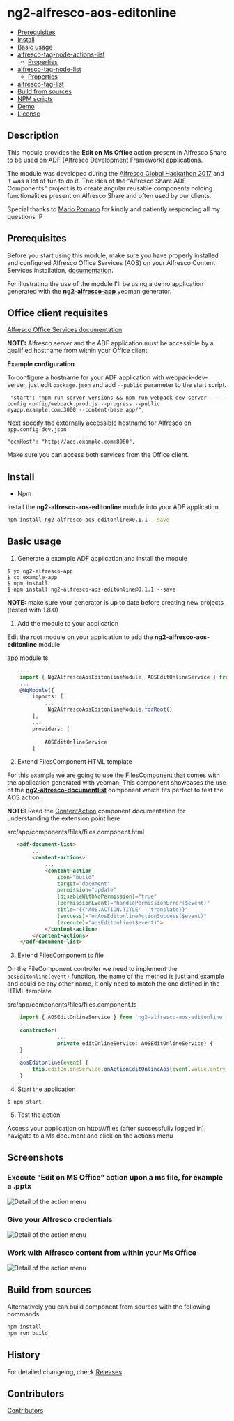 # ng2-alfresco-aos-editonline

<!-- markdown-toc start - Don't edit this section.  npm run toc to generate it-->

<!-- toc -->

- [Prerequisites](#prerequisites)
- [Install](#install)
- [Basic usage](#basic-usage)
- [alfresco-tag-node-actions-list](#alfresco-tag-node-actions-list)
  * [Properties](#properties)
- [alfresco-tag-node-list](#alfresco-tag-node-list)
  * [Properties](#properties-1)
- [alfresco-tag-list](#alfresco-tag-list)
- [Build from sources](#build-from-sources)
- [NPM scripts](#npm-scripts)
- [Demo](#demo)
- [License](#license)

<!-- tocstop -->

<!-- markdown-toc end -->

## Description

This module provides the **Edit on Ms Office** action present in Alfresco Share to be used on ADF (Alfresco Development Framework) applications. 

The module was developed during the [Alfresco Global Hackathon 2017](https://community.alfresco.com/docs/DOC-7046-projects-and-teams-global-virtual-hack-a-thon-2017) and it was a lot of fun to do it. The idea of the "Alfresco Share ADF Components" project is to create angular reusable components holding functionalities present on Alfresco Share and often used by our clients.

Special thanks to [Mario Romano](https://github.com/magemello) for kindly and patiently responding all my questions :P

## Prerequisites

Before you start using this module, make sure you have properly installed and configured Alfresco Office Services (AOS) on your Alfresco Content Services installation, [documentation](https://docs.alfresco.com/aos/concepts/aos-intro.html).

For illustrating the use of the module I'll be using a demo application generated with the [**ng2-alfresco-app**](https://github.com/Alfresco/generator-ng2-alfresco-app) yeoman generator.

## Office client requisites

[Alfresco Office Services documentation](https://docs.alfresco.com/aos/concepts/aos-prereqs.html)

**NOTE:** Alfresco server and the ADF application must be accessible by a qualified hostname from within your Office client.

**Example configuration**

To configure a hostname for your ADF application with webpack-dev-server, just edit ```package.json``` and add ```--public``` parameter to the start script.

```
 "start": "npm run server-versions && npm run webpack-dev-server -- --config config/webpack.prod.js --progress --public myapp.example.com:3000 --content-base app/",
```

Next specify the externally accessible hostname for Alfresco on ```app.config-dev.json```

```
"ecmHost": "http://acs.example.com:8080",
```

Make sure you can access both services from the Office client.

## Install

* Npm
    
Install the **ng2-alfresco-aos-editonline** module into your ADF application

```sh
npm install ng2-alfresco-aos-editonline@0.1.1 --save
```

## Basic usage

1. Generate a example ADF application and install the module

```
$ yo ng2-alfresco-app
$ cd example-app
$ npm install
$ npm install ng2-alfresco-aos-editonline@0.1.1 --save
```

**NOTE:** make sure your generator is up to date before creating new projects (tested with 1.8.0)

1. Add the module to your application

Edit the root module on your application to add the **ng2-alfresco-aos-editonline** module

app.module.ts

```ts
    ...
    import { Ng2AlfrescoAosEditonlineModule, AOSEditOnlineService } from 'ng2-alfresco-aos-editonline';
    ...
    @NgModule({
        imports: [
            ...
             Ng2AlfrescoAosEditonlineModule.forRoot()
        ],
        ...
        providers: [
            ...
            AOSEditOnlineService
        ]
```

2. Extend FilesComponent HTML template

For this example we are going to use the FilesComponent that comes with the application generated with yeoman. This component showcases the use of the [**ng2-alfresco-documentlist**]() component which fits perfect to test the AOS action.

**NOTE:** Read the [ContentAction](https://github.com/Alfresco/alfresco-ng2-components/tree/master/ng2-components/ng2-alfresco-documentlist#actions) component documentation for understanding the extension point here

src/app/components/files/files.component.html

```html
   <adf-document-list>
        ...
        <content-actions>
            ...
            <content-action
                icon="build"
                target="document"
                permission="update"
                [disableWithNoPermission]="true"
                (permissionEvent)="handlePermissionError($event)"
                title="{{'AOS.ACTION.TITLE' | translate}}"
                (success)="onAosEditonlineActionSuccess($event)"
                (execute)="aosEditonline($event)">
            </content-action>
        </content-actions>
    </adf-document-list>
```

3. Extend FilesComponent ts file

On the FileComponent controller we need to implement the ```aosEditonline(event)``` function, the name of the method is just and example and could be any other name, it only need to match the one defined in the HTML template.

src/app/components/files/files.component.ts

```ts
    import { AOSEditOnlineService } from 'ng2-alfresco-aos-editonline';
    ...
    constructor(
                ...
                private editOnlineService: AOSEditOnlineService) {
    }
    ...
    aosEditonline(event) {
        this.editOnlineService.onActionEditOnlineAos(event.value.entry.id);
    }
```

4. Start the application

```
$ npm start
```

5. Test the action

Access your application on http://<ecmHost>/files (after successfully logged in), navigate to a Ms document and click on the actions menu 

## Screenshots

### **Execute "Edit on MS Office" action upon a ms file, for example a .pptx**

![Detail of the action menu](img/1.png)

### **Give your Alfresco credentials**

![Detail of the action menu](img/2.png)

### **Work with Alfresco content from within your Ms Office**

![Detail of the action menu](img/3.png)


## Build from sources

Alternatively you can build component from sources with the following commands:

```sh
npm install
npm run build
```

## History

For detailed changelog, check [Releases](https://github.com/keensoft/ng2-alfresco-aos-editonline/releases).

## Contributors

[Contributors](https://github.com/keensoft/ng2-alfresco-aos-editonline/graphs/contributors)
  
